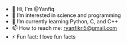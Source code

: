 - 👋 Hi, I'm @Yanfiq
- 👀 I’m interested in science and programming
- 🌱 I’m currently learning Python, C, and C++
- 📫 How to reach me: ryanfikri5@gmail.com
- ⚡ Fun fact: I love fun facts

<!--
- 👯 I’m looking to collaborate on ...
- 🤔 I’m looking for help with ...
- 💬 Ask me about ...
-->
